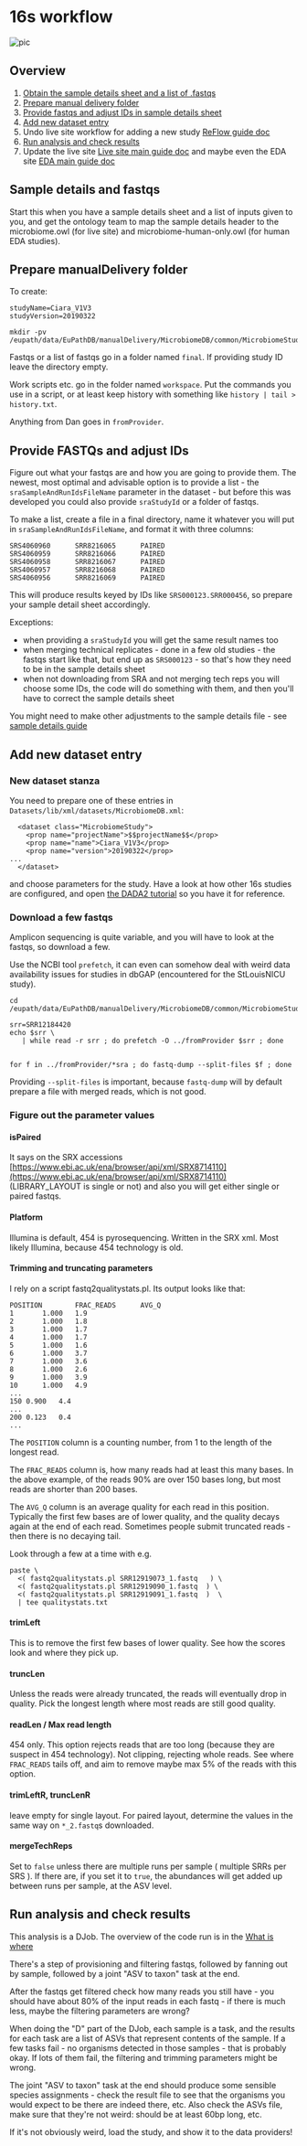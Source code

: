 # 16s workflow

![pic](https://static.wikia.nocookie.net/looneytunes/images/1/1d/Granny_New_Looney_Tunes.png/revision/latest?cb=20170716232318)

## Overview

1. [Obtain the sample details sheet and a list of .fastqs](#sample-details-and-fastqs)
2. [Prepare manual delivery folder](#prepare-manual-delivery-folder)
3. [Provide fastqs and adjust IDs in sample details sheet](#provide-fastqs-and-adjust-ids)
4. [Add new dataset entry](#add-new-dataset-entry)
5. Undo live site workflow for adding a new study [ReFlow guide doc](./live-site-reflow.md)
6. [Run analysis and check results](#run-analysis-and-check-results)
7. Update the live site [Live site main guide doc](./live-site-guide.md) and maybe even the EDA site [EDA main guide doc](./eda-guide.md)


## Sample details and fastqs
Start this when you have a sample details sheet and a list of inputs given to you, and get the ontology team to map the sample details header to the microbiome.owl (for live site) and microbiome-human-only.owl (for human EDA studies).

## Prepare manualDelivery folder

To create:

```
studyName=Ciara_V1V3
studyVersion=20190322

mkdir -pv /eupath/data/EuPathDB/manualDelivery/MicrobiomeDB/common/MicrobiomeStudy/$studyName/$studyVersion/{fromProvider,workspace,final}

```

Fastqs or a list of fastqs go in a folder named `final`. If providing study ID leave the directory empty.

Work scripts etc. go in the folder named `workspace`. Put the commands you use in a script, or at least keep history with something like `history | tail > history.txt`. 

Anything from Dan goes in `fromProvider`.

## Provide FASTQs and adjust IDs
Figure out what your fastqs are and how you are going to provide them. The newest, most optimal and advisable option is to provide a list - the `sraSampleAndRunIdsFileName` parameter in the dataset - but before this was developed you could also provide `sraStudyId` or a folder of fastqs.
 
To make a list, create a file in a final directory, name it whatever you will put in `sraSampleAndRunIdsFileName`, and format it with three columns:
```
SRS4060960      SRR8216065      PAIRED
SRS4060959      SRR8216066      PAIRED
SRS4060958      SRR8216067      PAIRED
SRS4060957      SRR8216068      PAIRED
SRS4060956      SRR8216069      PAIRED
```
This will produce results keyed by IDs like `SRS000123.SRR000456`, so prepare your sample detail sheet accordingly.

Exceptions:
- when providing a `sraStudyId` you will get the same result names too
- when merging technical replicates - done in a few old studies - the fastqs start like that, but end up as `SRS000123` - so that's how they need to be in the sample details sheet
- when not downloading from SRA and not merging tech reps you will choose some IDs, the code will do something with them, and then you'll have to correct the sample details sheet


You might need to make other adjustments to the sample details file - see 
[sample details guide](sample-details-guide.md)
## Add new dataset entry


### New dataset stanza

You need to prepare one of these entries in `Datasets/lib/xml/datasets/MicrobiomeDB.xml`:

```
  <dataset class="MicrobiomeStudy">
    <prop name="projectName">$$projectName$$</prop>
    <prop name="name">Ciara_V1V3</prop>
    <prop name="version">20190322</prop>
...
  </dataset>
```
and choose parameters for the study. Have a look at how other 16s studies are configured, and open [the DADA2 tutorial](https://benjjneb.github.io/dada2/tutorial.html) so you have it for reference.


### Download a few fastqs
Amplicon sequencing is quite variable, and you will have to look at the fastqs, so download a few.

Use the NCBI tool `prefetch`, it can even can somehow deal with weird data availability issues for studies in dbGAP (encountered for the StLouisNICU study).

```
cd /eupath/data/EuPathDB/manualDelivery/MicrobiomeDB/common/MicrobiomeStudy/$studyName/$studyVersion/workspace/

srr=SRR12184420
echo $srr \
   | while read -r srr ; do prefetch -O ../fromProvider $srr ; done


for f in ../fromProvider/*sra ; do fastq-dump --split-files $f ; done

```

Providing `--split-files` is important, because `fastq-dump` will by default prepare a file with merged reads, which is not good.

### Figure out the parameter values

#### isPaired
It says on the SRX accessions [https://www.ebi.ac.uk/ena/browser/api/xml/SRX8714110](https://www.ebi.ac.uk/ena/browser/api/xml/SRX8714110) (LIBRARY_LAYOUT is single or not) and also you will get either single or paired fastqs.

#### Platform
Illumina is default, 454 is pyrosequencing. Written in the SRX xml. Most likely Illumina, because 454 technology is old.

#### Trimming and truncating parameters

I rely on a script fastq2qualitystats.pl. Its output looks like that:
```
POSITION        FRAC_READS      AVG_Q
1       1.000   1.9
2       1.000   1.8
3       1.000   1.7
4       1.000   1.7
5       1.000   1.6
6       1.000   3.7
7       1.000   3.6
8       1.000   2.6
9       1.000   3.9
10      1.000   4.9
...
150	0.900	4.4
...
200	0.123	0.4
...
```
The `POSITION` column is a counting number, from 1 to the length of the longest read.

The `FRAC_READS` column is, how many reads had at least this many bases. In the above example, of the reads 90% are over 150 bases long, but most reads are shorter than 200 bases.

The `AVG_Q` column is an average quality for each read in this position. Typically the first few bases are of lower quality, and the quality decays again at the end of each read.
Sometimes people submit truncated reads - then there is no decaying tail.

Look through a few at a time with e.g.
```
paste \
  <( fastq2qualitystats.pl SRR12919073_1.fastq   ) \
  <( fastq2qualitystats.pl SRR12919090_1.fastq  ) \
  <( fastq2qualitystats.pl SRR12919091_1.fastq  )  \
  | tee qualitystats.txt
```

#### trimLeft
This is to remove the first few bases of lower quality. See how the scores look and where they pick up.

#### truncLen
Unless the reads were already truncated, the reads will eventually drop in quality. Pick the longest length where most reads are still good quality.

#### readLen / Max read length
454 only. This option rejects reads that are too long (because they are suspect in 454 technology). Not clipping, rejecting whole reads. See where `FRAC_READS` tails off, and aim to remove maybe max 5% of the reads with this option.

#### trimLeftR, truncLenR
leave empty for single layout. For paired layout, determine the values in the same way on `*_2.fastq`s downloaded.

#### mergeTechReps
Set to `false` unless there are multiple runs per sample ( multiple SRRs per SRS ). If there are, if you set it to `true`, the abundances will get added up between runs per sample, at the ASV level.

## Run analysis and check results
This analysis is a DJob. The overview of the code run is in the [What is where](./what-is-where.md)


There's a step of provisioning and filtering fastqs, followed by fanning out by sample, followed by a joint "ASV to taxon" task at the end.


After the fastqs get filtered check how many reads you still have - you should have about 80% of the input reads in each fastq - if there is much less, maybe the filtering parameters are wrong?

When doing the "D" part of the DJob, each sample is a task, and the results for each task are a list of ASVs that represent contents of the sample. If a few tasks fail - no organisms detected in those samples - that is probably okay. If lots of them fail, the filtering and trimming parameters might be wrong.

The joint "ASV to taxon" task at the end should produce some sensible species assignments - check the result file to see that the organisms you would expect to be there are indeed there, etc. Also check the ASVs file, make sure that they're not weird: should be at least 60bp long, etc.

If it's not obviously weird, load the study, and show it to the data providers!
